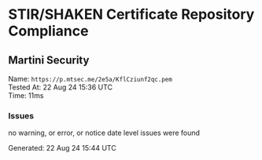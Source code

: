 # STIR/SHAKEN Certificate Repository Compliance

## Martini Security

Name: `https://p.mtsec.me/2e5a/KflCziunf2qc.pem`\
Tested At: 22 Aug 24 15:36 UTC\
Time: 11ms

### Issues

no warning, or error, or notice date level issues were found

Generated: 22 Aug 24 15:44 UTC